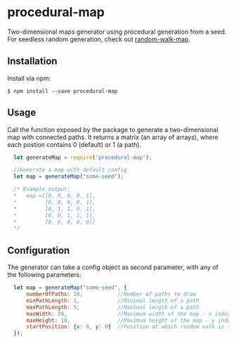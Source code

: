 # procedural-map
Two-dimensional maps generator using procedural generation from a seed. For seedless random generation, check out [random-walk-map](https://github.com/alex-c/random-walk-map).

## Installation
Install via npm:

    $ npm install --save procedural-map

## Usage
Call the function exposed by the package to generate a two-dimensional map with connected paths. It returns a matrix (an array of arrays), where each postion contains 0 (default) or 1 (a path).

```javascript
  let generateMap = require('procedural-map');

  //Generate a map with default config
  let map = generateMap("some-seed");

  /* Example output:
  *   map =[[0, 0, 0, 0, 1],
  *         [0, 0, 0, 0, 1],
  *         [0, 1, 1, 0, 1],
  *         [0, 0, 1, 1, 1],
  *         [0, 0, 0, 0, 0]]
  */
```

## Configuration
The generator can take a config object as second parameter, with any of the following parameters:

```javascript
  let map = generateMap("some-seed", {
      numberOfPaths: 10,           //Number of paths to draw
      minPathLength: 1,            //Minimal length of a path
      maxPathLength: 5,            //Maximal length of a path
      maxWidth: 24,                //Maximum width of the map - x index will go from 0 to 23
      maxHeight: 18,               //Maximum height of the map - y index will go from 0 to 17
      startPosition: {x: 0, y: 0}  //Position at which random walk is started
  });
```
